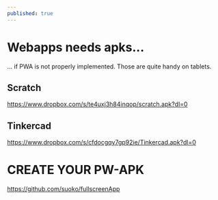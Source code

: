 ```yaml
---
published: true
---
```

# Webapps needs apks...

... if PWA is not properly implemented.
Those are quite handy on tablets.




## Scratch

https://www.dropbox.com/s/te4uxj3h84inqop/scratch.apk?dl=0

## Tinkercad

https://www.dropbox.com/s/cfdocgqy7gp92ie/Tinkercad.apk?dl=0





# CREATE YOUR PW-APK

https://github.com/suoko/fullscreenApp